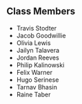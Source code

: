 ## Class Members
- Travis Stodter
- Jacob Goodwillie
- Olivia Lewis
- Jailyn Talavera
- Jordan Reeves
- Philip Kalinowski
- Felix Warner
- Hugo Serinese
- Tarnav Bhasin
- Raine Taber
